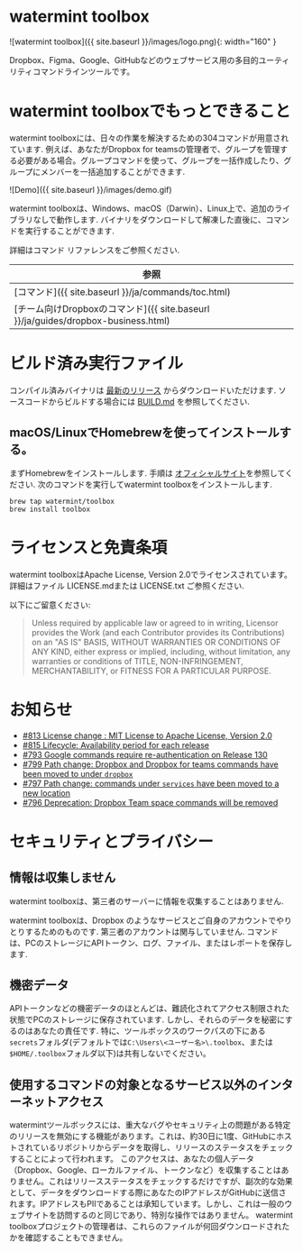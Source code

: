# watermint toolbox

![watermint toolbox]({{ site.baseurl }}/images/logo.png){: width="160" }

Dropbox、Figma、Google、GitHubなどのウェブサービス用の多目的ユーティリティコマンドラインツールです。

# watermint toolboxでもっとできること

watermint toolboxには、日々の作業を解決するための304コマンドが用意されています. 例えば、あなたがDropbox for teamsの管理者で、グループを管理する必要がある場合。グループコマンドを使って、グループを一括作成したり、グループにメンバーを一括追加することができます.

![Demo]({{ site.baseurl }}/images/demo.gif)

watermint toolboxは、Windows、macOS（Darwin）、Linux上で、追加のライブラリなしで動作します. バイナリをダウンロードして解凍した直後に、コマンドを実行することができます.

詳細はコマンド リファレンスをご参照ください.

| 参照                                                                              |
|-----------------------------------------------------------------------------------|
| [コマンド]({{ site.baseurl }}/ja/commands/toc.html)                               |
| [チーム向けDropboxのコマンド]({{ site.baseurl }}/ja/guides/dropbox-business.html) |

# ビルド済み実行ファイル

コンパイル済みバイナリは [最新のリリース](https://github.com/watermint/toolbox/releases/latest) からダウンロードいただけます. ソースコードからビルドする場合には [BUILD.md](BUILD.md) を参照してください.

## macOS/LinuxでHomebrewを使ってインストールする。

まずHomebrewをインストールします. 手順は [オフィシャルサイト](https://brew.sh/)を参照してください. 次のコマンドを実行してwatermint toolboxをインストールします.
```
brew tap watermint/toolbox
brew install toolbox
```

# ライセンスと免責条項

watermint toolboxはApache License, Version 2.0でライセンスされています。
詳細はファイル LICENSE.mdまたは LICENSE.txt ご参照ください.

以下にご留意ください:
> Unless required by applicable law or agreed to in writing, Licensor provides the Work (and each Contributor provides its Contributions) on an "AS IS" BASIS, WITHOUT WARRANTIES OR CONDITIONS OF ANY KIND, either express or implied, including, without limitation, any warranties or conditions of TITLE, NON-INFRINGEMENT, MERCHANTABILITY, or FITNESS FOR A PARTICULAR PURPOSE.

# お知らせ

* [#813 License change : MIT License to Apache License, Version 2.0](https://github.com/watermint/toolbox/discussions/813)
* [#815 Lifecycle: Availability period for each release](https://github.com/watermint/toolbox/discussions/815)
* [#793 Google commands require re-authentication on Release 130](https://github.com/watermint/toolbox/discussions/793)
* [#799 Path change: Dropbox and Dropbox for teams commands have been  moved to under `dropbox`](https://github.com/watermint/toolbox/discussions/799)
* [#797 Path change: commands under `services` have been moved to a new location](https://github.com/watermint/toolbox/discussions/797)
* [#796 Deprecation: Dropbox Team space commands will be removed](https://github.com/watermint/toolbox/discussions/796)

# セキュリティとプライバシー

## 情報は収集しません 

watermint toolboxは、第三者のサーバーに情報を収集することはありません. 

watermint toolboxは、Dropbox のようなサービスとご自身のアカウントでやりとりするためのものです. 第三者のアカウントは関与していません. コマンドは、PCのストレージにAPIトークン、ログ、ファイル、またはレポートを保存します.

## 機密データ

APIトークンなどの機密データのほとんどは、難読化されてアクセス制限された状態でPCのストレージに保存されています. しかし、それらのデータを秘密にするのはあなたの責任です.
特に、ツールボックスのワークパスの下にある`secrets`フォルダ(デフォルトでは`C:\Users\<ユーザー名>\.toolbox`、または`$HOME/.toolbox`フォルダ以下)は共有しないでください。

## 使用するコマンドの対象となるサービス以外のインターネットアクセス

watermintツールボックスには、重大なバグやセキュリティ上の問題がある特定のリリースを無効にする機能があります。これは、約30日に1度、GitHubにホストされているリポジトリからデータを取得し、リリースのステータスをチェックすることによって行われます。
このアクセスは、あなたの個人データ（Dropbox、Google、ローカルファイル、トークンなど）を収集することはありません。これはリリースステータスをチェックするだけですが、副次的な効果として、データをダウンロードする際にあなたのIPアドレスがGitHubに送信されます。IPアドレスもPIIであることは承知しています。しかし、これは一般のウェブサイトを訪問するのと同じであり、特別な操作ではありません。
watermint toolboxプロジェクトの管理者は、これらのファイルが何回ダウンロードされたかを確認することもできません。

